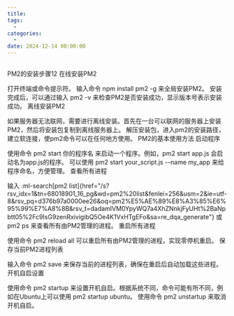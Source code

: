 ```yaml
---
title: 
tags:
  - 
categories:
  - 
date: 2024-12-14 00:00:00
---
```


> 

<!-- more -->

## 

PM2的安装步骤‌12
‌在线安装PM2‌

打开终端或命令提示符。
输入命令 npm install pm2 -g 来全局安装PM2。
安装完成后，可以通过输入 pm2 -v 来检查PM2是否安装成功，显示版本号表示安装成功。
‌离线安装PM2‌

如果服务器无法联网，需要进行离线安装。首先在一台可以联网的服务器上安装PM2，然后将安装包复制到离线服务器上。
解压安装包，进入pm2的安装路径，建立软连接，使pm2命令可以在任何地方使用。
PM2的基本使用方法
‌启动程序‌

使用命令 pm2 start 你的程序名 来启动一个程序。例如，pm2 start app.js 会启动名为app.js的程序。
可以使用 pm2 start your_script.js --name my_app 来给程序命名，方便管理。
‌查看所有进程‌

输入 ‌:ml-search[pm2 list]{href="/s?rsv_idx=1&tn=68018901_16_pg&wd=pm2%20list&fenlei=256&usm=2&ie=utf-8&rsv_pq=d376b97a0000ee26&oq=pm2%E5%AE%89%E8%A3%85%E6%95%99%E7%A8%8B&rsv_t=dadamIVM0YpyWQ7a4XhZNnkjFyUHt%2BaNpbtt05%2Fc9IsG9zenRxivigibQ5Oe4K1VxHTgEFo&sa=re_dqa_generate"} 或 pm2 ps 来查看所有由PM2管理的进程。
‌重启所有进程‌

使用命令 pm2 reload all 可以重启所有由PM2管理的进程，实现零停机重启。
‌保存当前PM2进程列表‌

输入命令 pm2 save 来保存当前的进程列表，确保在重启后自动加载这些进程。
‌开机自启设置‌

使用命令 pm2 startup 来设置开机自启。根据系统不同，命令可能有所不同，例如在Ubuntu上可以使用 pm2 startup ubuntu。
使用命令 pm2 unstartup 来取消开机自启。